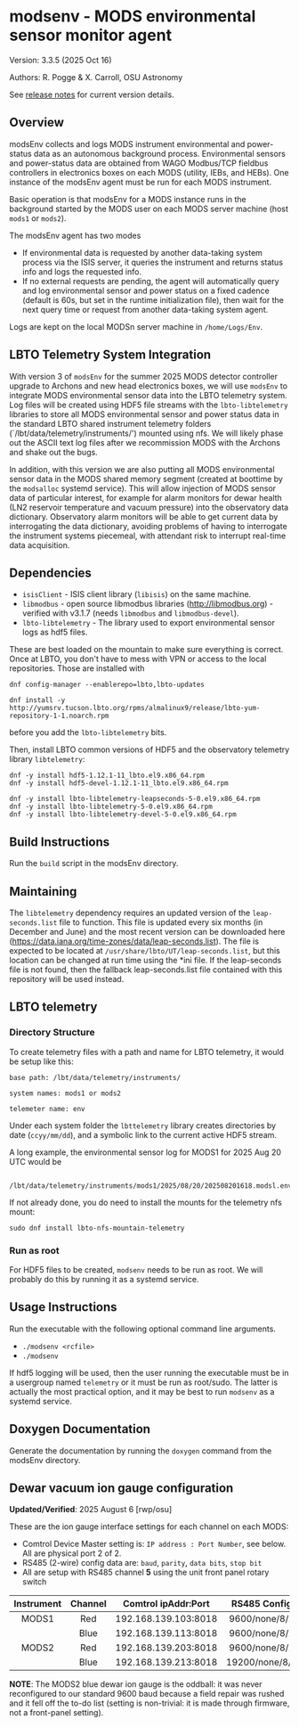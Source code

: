 # modsenv - MODS environmental sensor monitor agent
Version: 3.3.5 (2025 Oct 16)

Authors: R. Pogge & X. Carroll, OSU Astronomy

See [release notes](releases.md) for current version details.

## Overview
modsEnv collects and logs MODS instrument environmental and power-status data as an autonomous background process. Environmental sensors and 
power-status data are obtained from WAGO Modbus/TCP fieldbus controllers in electronics boxes on each MODS (utility, IEBs, and HEBs).
One instance of the modsEnv agent must be run for each MODS instrument.

Basic operation is that modsEnv for a MODS instance runs in the background started by the MODS user on each MODS server machine 
(host `mods1` or `mods2`).

The modsEnv agent has two modes
 * If environmental data is requested by another data-taking system process via the ISIS server, it queries the instrument and returns status info and logs the requested info.
 * If no external requests are pending, the agent will automatically query and log environmental sensor and power status on a fixed cadence (default is 60s, but set in the runtime initialization file), then wait for the next query time or request from another data-taking system agent.

Logs are kept on the local MODSn server machine in `/home/Logs/Env`.

## LBTO Telemetry System Integration 

With version 3 of `modsEnv` for the summer 2025 MODS detector controller upgrade to Archons and new head electronics boxes, we will
use `modsEnv` to integrate MODS environmental sensor data into the LBTO telemetry system. Log files will be created using 
HDF5 file streams with the `lbto-libtelemetry` libraries to store all MODS environmental sensor and power status data in the standard 
LBTO shared instrument telemetry folders (`/lbt/data/telemetry/instruments/') mounted using nfs.  We will likely phase out the ASCII text 
log files after we recommission MODS with the Archons and shake out the bugs.

In addition, with this version we are also putting all MODS environmental sensor data in the MODS shared memory segment (created at boottime
by the `modsalloc` systemd service).  This will allow injection of MODS sensor data of particular interest, for example for alarm monitors
for dewar health (LN2 reservoir temperature and vacuum pressure) into the observatory data dictionary.  Observatory alarm monitors will
be able to get current data by interrogating the data dictionary, avoiding problems of having to interrogate the instrument systems 
piecemeal, with attendant risk to interrupt real-time data acquisition.

## Dependencies
 * `isisClient` - ISIS client library (`libisis`) on the same machine.
 * `libmodbus` - open source libmodbus libraries (http://libmodbus.org) - verified with v3.1.7 (needs `libmodbus` and `libmodbus-devel`).
 * `lbto-libtelemetry` - The library used to export environmental sensor logs as hdf5 files.

These are best loaded on the mountain to make sure everything is correct. Once at LBTO, you don't have to mess with VPN or access to the local repositories.  Those
are installed with 
```shell
dnf config-manager --enablerepo=lbto,lbto-updates

dnf install -y http://yumsrv.tucson.lbto.org/rpms/almalinux9/release/lbto-yum-repository-1-1.noarch.rpm
```
before you add the `lbto-libtelemetry` bits.

Then, install LBTO common versions of HDF5 and the observatory telemetry library `libtelemetry`:
```shell
dnf -y install hdf5-1.12.1-11_lbto.el9.x86_64.rpm
dnf -y install hdf5-devel-1.12.1-11_lbto.el9.x86_64.rpm

dnf -y install lbto-libtelemetry-leapseconds-5-0.el9.x86_64.rpm
dnf -y install lbto-libtelemetry-5-0.el9.x86_64.rpm
dnf -y install lbto-libtelemetry-devel-5-0.el9.x86_64.rpm
```

## Build Instructions
Run the `build` script in the modsEnv directory.

## Maintaining
The `libtelemetry` dependency requires an updated version of the `leap-seconds.list` file to function. This file is updated every six months (in
December and June) and the most recent version can be downloaded here (https://data.iana.org/time-zones/data/leap-seconds.list). The file is 
expected to be located at `/usr/share/lbto/UT/leap-seconds.list`, but this location can be changed at run time using the *ini file. If 
the leap-seconds file is not found, then the fallback leap-seconds.list file contained with this repository will be used instead.

## LBTO telemetry

### Directory Structure

To create telemetry files with a path and name for LBTO telemetry, it would be setup like this:
```
base path: /lbt/data/telemetry/instruments/

system names: mods1 or mods2

telemeter name: env
```
Under each system folder the `lbttelemetry` library creates directories by date (`ccyy/mm/dd`), and a symbolic link
to the current active HDF5 stream.

A long example, the environmental sensor log for MODS1 for 2025 Aug 20 UTC would be
```
    /lbt/data/telemetry/instruments/mods1/2025/08/20/202508201618.modsl.env.h5
```
If not already done, you do need to install the mounts for the telemetry nfs mount:
```
sudo dnf install lbto-nfs-mountain-telemetry
```

### Run as root

For HDF5 files to be created, `modsenv` needs to be run as root.  We will probably do this by running it as a systemd service.

## Usage Instructions
Run the executable with the following optional command line arguments.
- `./modsenv <rcfile>`
- `./modsenv`

If hdf5 logging will be used, then the user running the executable must be in a usergroup named `telemetry` or it must
be run as root/sudo.  The latter is actually the most practical option, and it may be best to run `modsenv` as a systemd
service.

## Doxygen Documentation

Generate the documentation by running the `doxygen` command from the modsEnv directory.

## Dewar vacuum ion gauge configuration

**Updated/Verified**: 2025 August 6 [rwp/osu]

These are the ion gauge interface settings for each channel on each MODS:

 * Comtrol Device Master setting is: `IP address : Port Number`, see below.  All are physical port 2 of 2.
 * RS485 (2-wire) config data are: `baud`, `parity`, `data bits`, `stop bit`
 * All are setup with RS485 channel **5** using the unit front panel rotary switch

| Instrument | Channel | Comtrol ipAddr:Port | RS485 Config |
|:---:|:---:|:---:|:---:|
| MODS1 | Red  | 192.168.139.103:8018 | 9600/none/8/1 |
|       | Blue | 192.168.139.113:8018 | 9600/none/8/1 |
| MODS2 | Red  | 192.168.139.203:8018 | 9600/none/8/1 |
|       | Blue | 192.168.139.213:8018 | 19200/none/8/1 |

**NOTE**: The MODS2 blue dewar ion gauge is the oddball: it was never reconfigured to our standard 9600 baud because a field repair was
rushed and it fell off the to-do list (setting is non-trivial: it is made through firmware, not a front-panel setting).
